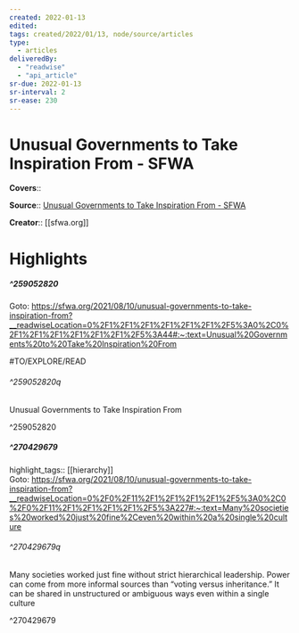 ```yaml
---
created: 2022-01-13
edited:
tags: created/2022/01/13, node/source/articles
type: 
  - articles
deliveredBy: 
  - "readwise"
  - "api_article"
sr-due: 2022-01-13
sr-interval: 2
sr-ease: 230
---
```

# Unusual Governments to Take Inspiration From - SFWA

**Covers**:: 

**Source**:: [Unusual Governments to Take Inspiration From - SFWA](https://sfwa.org/2021/08/10/unusual-governments-to-take-inspiration-from)

**Creator**:: [[sfwa.org]]

# Highlights
##### ^259052820


Goto: https://sfwa.org/2021/08/10/unusual-governments-to-take-inspiration-from?__readwiseLocation=0%2F1%2F1%2F1%2F1%2F1%2F1%2F5%3A0%2C0%2F1%2F1%2F1%2F1%2F1%2F1%2F5%3A44#:~:text=Unusual%20Governments%20to%20Take%20Inspiration%20From  

#TO/EXPLORE/READ  

###### ^259052820q

Unusual Governments to Take Inspiration From 

^259052820

##### ^270429679

highlight_tags:: [[hierarchy]]   
Goto: https://sfwa.org/2021/08/10/unusual-governments-to-take-inspiration-from?__readwiseLocation=0%2F0%2F11%2F1%2F1%2F1%2F1%2F5%3A0%2C0%2F0%2F11%2F1%2F1%2F1%2F1%2F5%3A227#:~:text=Many%20societies%20worked%20just%20fine%2Ceven%20within%20a%20single%20culture  

###### ^270429679q

Many societies worked just fine without strict hierarchical leadership. Power can come from more informal sources than “voting versus inheritance.” It can be shared in unstructured or ambiguous ways even within a single culture 

^270429679

